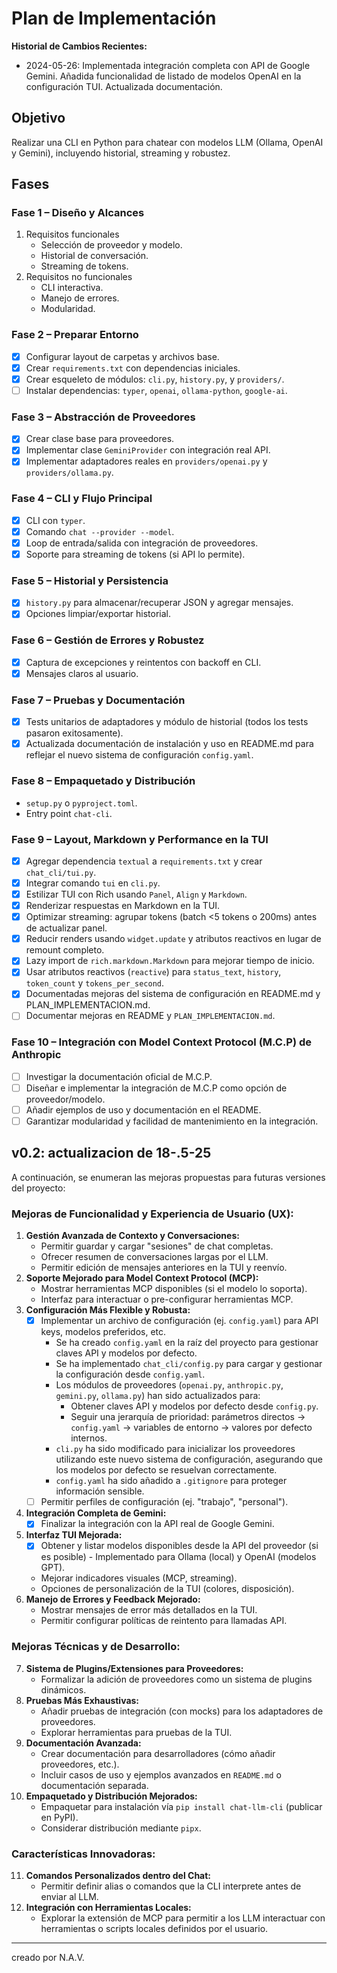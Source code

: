 # Plan de Implementación

**Historial de Cambios Recientes:**
*   2024-05-26: Implementada integración completa con API de Google Gemini. Añadida funcionalidad de listado de modelos OpenAI en la configuración TUI. Actualizada documentación.

## Objetivo
Realizar una CLI en Python para chatear con modelos LLM (Ollama, OpenAI y Gemini), incluyendo historial, streaming y robustez.

## Fases

### Fase 1 – Diseño y Alcances
1. Requisitos funcionales
   - Selección de proveedor y modelo.
   - Historial de conversación.
   - Streaming de tokens.
2. Requisitos no funcionales
   - CLI interactiva.
   - Manejo de errores.
   - Modularidad.

### Fase 2 – Preparar Entorno
- [x] Configurar layout de carpetas y archivos base.
- [x] Crear `requirements.txt` con dependencias iniciales.
- [x] Crear esqueleto de módulos: `cli.py`, `history.py`, y `providers/`.
- [ ] Instalar dependencias: `typer`, `openai`, `ollama-python`, `google-ai`.

### Fase 3 – Abstracción de Proveedores
- [x] Crear clase base para proveedores.
- [x] Implementar clase `GeminiProvider` con integración real API.
- [x] Implementar adaptadores reales en `providers/openai.py` y `providers/ollama.py`.

### Fase 4 – CLI y Flujo Principal
- [x] CLI con `typer`.
- [x] Comando `chat --provider --model`.
- [x] Loop de entrada/salida con integración de proveedores.
- [x] Soporte para streaming de tokens (si API lo permite).

### Fase 5 – Historial y Persistencia
- [x] `history.py` para almacenar/recuperar JSON y agregar mensajes.
- [x] Opciones limpiar/exportar historial.

### Fase 6 – Gestión de Errores y Robustez
- [x] Captura de excepciones y reintentos con backoff en CLI.
- [x] Mensajes claros al usuario.

### Fase 7 – Pruebas y Documentación
- [x] Tests unitarios de adaptadores y módulo de historial (todos los tests pasaron exitosamente).
- [x] Actualizada documentación de instalación y uso en README.md para reflejar el nuevo sistema de configuración `config.yaml`.

### Fase 8 – Empaquetado y Distribución
- `setup.py` o `pyproject.toml`.
- Entry point `chat-cli`.

### Fase 9 – Layout, Markdown y Performance en la TUI
- [x] Agregar dependencia `textual` a `requirements.txt` y crear `chat_cli/tui.py`.
- [x] Integrar comando `tui` en `cli.py`.
- [x] Estilizar TUI con Rich usando `Panel`, `Align` y `Markdown`.
- [x] Renderizar respuestas en Markdown en la TUI.
- [x] Optimizar streaming: agrupar tokens (batch <5 tokens o 200ms) antes de actualizar panel.
- [x] Reducir renders usando `widget.update` y atributos reactivos en lugar de remount completo.
- [x] Lazy import de `rich.markdown.Markdown` para mejorar tiempo de inicio.
- [x] Usar atributos reactivos (`reactive`) para `status_text`, `history`, `token_count` y `tokens_per_second`.
- [x] Documentadas mejoras del sistema de configuración en README.md y PLAN_IMPLEMENTACION.md.
- [ ] Documentar mejoras en README y `PLAN_IMPLEMENTACION.md`.

### Fase 10 – Integración con Model Context Protocol (M.C.P) de Anthropic
- [ ] Investigar la documentación oficial de M.C.P.
- [ ] Diseñar e implementar la integración de M.C.P como opción de proveedor/modelo.
- [ ] Añadir ejemplos de uso y documentación en el README.
- [ ] Garantizar modularidad y facilidad de mantenimiento en la integración.

## v0.2: actualizacion de 18-.5-25

A continuación, se enumeran las mejoras propuestas para futuras versiones del proyecto:

### Mejoras de Funcionalidad y Experiencia de Usuario (UX):

1.  **Gestión Avanzada de Contexto y Conversaciones:**
    *   Permitir guardar y cargar "sesiones" de chat completas.
    *   Ofrecer resumen de conversaciones largas por el LLM.
    *   Permitir edición de mensajes anteriores en la TUI y reenvío.
2.  **Soporte Mejorado para Model Context Protocol (MCP):**
    *   Mostrar herramientas MCP disponibles (si el modelo lo soporta).
    *   Interfaz para interactuar o pre-configurar herramientas MCP.
3.  **Configuración Más Flexible y Robusta:**
    *   [x] Implementar un archivo de configuración (ej. `config.yaml`) para API keys, modelos preferidos, etc.
        *   Se ha creado `config.yaml` en la raíz del proyecto para gestionar claves API y modelos por defecto.
        *   Se ha implementado `chat_cli/config.py` para cargar y gestionar la configuración desde `config.yaml`.
        *   Los módulos de proveedores (`openai.py`, `anthropic.py`, `gemini.py`, `ollama.py`) han sido actualizados para:
            *   Obtener claves API y modelos por defecto desde `config.py`.
            *   Seguir una jerarquía de prioridad: parámetros directos -> `config.yaml` -> variables de entorno -> valores por defecto internos.
        *   `cli.py` ha sido modificado para inicializar los proveedores utilizando este nuevo sistema de configuración, asegurando que los modelos por defecto se resuelvan correctamente.
        *   `config.yaml` ha sido añadido a `.gitignore` para proteger información sensible.
    *   [ ] Permitir perfiles de configuración (ej. "trabajo", "personal").
4.  **Integración Completa de Gemini:**
    *   [x] Finalizar la integración con la API real de Google Gemini.
5.  **Interfaz TUI Mejorada:**
    *   [x] Obtener y listar modelos disponibles desde la API del proveedor (si es posible) - Implementado para Ollama (local) y OpenAI (modelos GPT).
    *   Mejorar indicadores visuales (MCP, streaming).
    *   Opciones de personalización de la TUI (colores, disposición).
6.  **Manejo de Errores y Feedback Mejorado:**
    *   Mostrar mensajes de error más detallados en la TUI.
    *   Permitir configurar políticas de reintento para llamadas API.

### Mejoras Técnicas y de Desarrollo:

7.  **Sistema de Plugins/Extensiones para Proveedores:**
    *   Formalizar la adición de proveedores como un sistema de plugins dinámicos.
8.  **Pruebas Más Exhaustivas:**
    *   Añadir pruebas de integración (con mocks) para los adaptadores de proveedores.
    *   Explorar herramientas para pruebas de la TUI.
9.  **Documentación Avanzada:**
    *   Crear documentación para desarrolladores (cómo añadir proveedores, etc.).
    *   Incluir casos de uso y ejemplos avanzados en `README.md` o documentación separada.
10. **Empaquetado y Distribución Mejorados:**
    *   Empaquetar para instalación vía `pip install chat-llm-cli` (publicar en PyPI).
    *   Considerar distribución mediante `pipx`.

### Características Innovadoras:

11. **Comandos Personalizados dentro del Chat:**
    *   Permitir definir alias o comandos que la CLI interprete antes de enviar al LLM.
12. **Integración con Herramientas Locales:**
    *   Explorar la extensión de MCP para permitir a los LLM interactuar con herramientas o scripts locales definidos por el usuario.

---
creado por N.A.V.